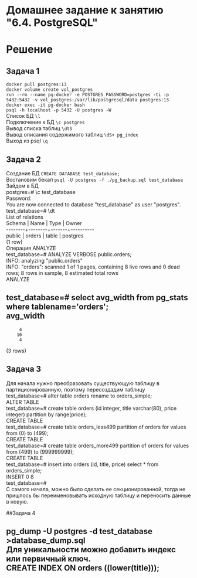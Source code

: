 # Домашнее задание к занятию "6.4. PostgreSQL"



# Решение

## Задача 1  
```docker pull postgres:13```  
```docker volume create vol_postgres```  
```run --rm --name pg-docker -e POSTGRES_PASSWORD=postgres -ti -p 5432:5432 -v vol_postgres:/var/lib/postgresql/data postgres:13```  
```docker exec -it pg-docker bash```  
```psql -h localhost -p 5432 -U postgres -W```  
Список БД ```\l```  
Подключение к БД ```\c postgres```   
Вывод списка таблиц ```\dtS```  
Вывод описания содержимого таблиц ```\dS+ pg_index```  
Выход из psql ```\q```  

## Задача 2  
Создание БД ```CREATE DATABASE test_database;```  
Востановим бекап ```psql -U postgres -f ./pg_backup.sql test_database```  
Зайдем в БД   
postgres=# \c test_database  
Password:   
You are now connected to database "test_database" as user "postgres".  
test_database=# \dt  
         List of relations  
 Schema |  Name  | Type  |  Owner     
--------+--------+-------+----------  
 public | orders | table | postgres  
(1 row)  
Операция ANALYZE  
test_database=# ANALYZE VERBOSE public.orders;  
INFO:  analyzing "public.orders"  
INFO:  "orders": scanned 1 of 1 pages, containing 8 live rows and 0 dead rows; 8 rows in sample, 8 estimated total rows  
ANALYZE  

test_database=# select avg_width from pg_stats where tablename='orders';  
 avg_width   
-----------  
         4  
        16  
         4  
(3 rows)  

## Задача 3  

Для начала нужно преобразовать существующую таблицу в партиционированную, поэтому пересоздадим таблицу  
test_database=# alter table orders rename to orders_simple;  
ALTER TABLE  
test_database=# create table orders (id integer, title varchar(80), price integer) partition by range(price);  
CREATE TABLE  
test_database=# create table orders_less499 partition of orders for values from (0) to (499);  
CREATE TABLE  
test_database=# create table orders_more499 partition of orders for values from (499) to (999999999);  
CREATE TABLE  
test_database=# insert into orders (id, title, price) select * from orders_simple;  
INSERT 0 8  
test_database=#   
С самого начала, можно было сделать ее секционированной, тогда не пришлось бы переименовывать исходную таблицу и переносить данные в новую.

##Задача 4  

pg_dump -U postgres -d test_database >database_dump.sql  
Для уникальности можно добавить индекс или первичный ключ.  
    CREATE INDEX ON orders ((lower(title)));  
---  
